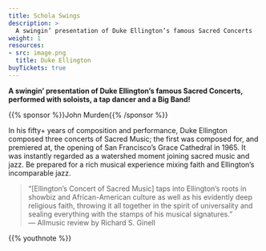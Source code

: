 ```yaml
---
title: Schola Swings
description: >
  A swingin’ presentation of Duke Ellington’s famous Sacred Concerts
weight: 1
resources:
- src: image.png
  title: Duke Ellington
buyTickets: true
---
```


**A swingin’ presentation of Duke Ellington’s famous Sacred Concerts,
performed with soloists, a tap dancer and a Big Band!**

{{% sponsor %}}John Murden{{% /sponsor %}}

In his fifty+ years of composition and performance, Duke Ellington composed
three concerts of Sacred Music; the first was composed for, and premiered
at, the opening of San Francisco’s Grace Cathedral in 1965. It was instantly
regarded as a watershed moment joining sacred music and jazz. Be prepared
for a rich musical experience mixing faith and Ellington’s incomparable jazz.

> “[Ellington’s Concert of Sacred Music] taps into Ellington’s roots in showbiz
> and African-American culture as well as his evidently deep religious faith,
> throwing it all together in the spirit of universality and sealing everything
> with the stamps of his musical signatures.”  
>— Allmusic review by Richard S. Ginell

{{% youthnote %}}
